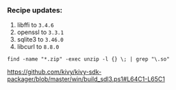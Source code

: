 ### Recipe updates:

1. libffi to `3.4.6`
2. openssl to `3.3.1`
3. sqlite3 to `3.46.0`
4. libcurl to `8.8.0`

```
find -name "*.zip" -exec unzip -l {} \; | grep "\.so"
```

https://github.com/kivy/kivy-sdk-packager/blob/master/win/build_sdl3.ps1#L64C1-L65C1
